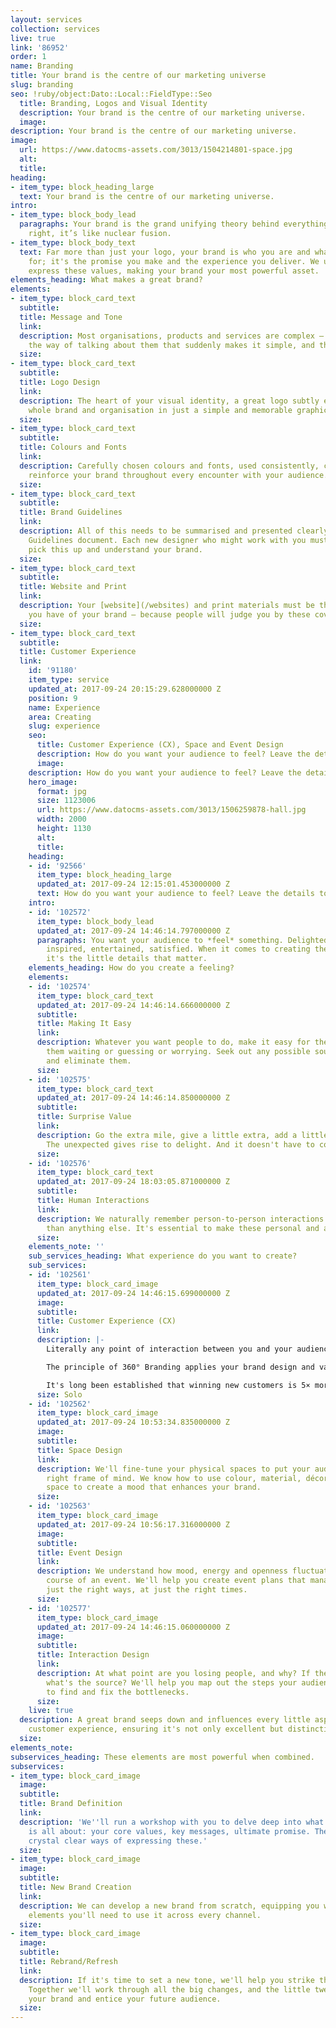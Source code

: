 ```yaml
---
layout: services
collection: services
live: true
link: '86952'
order: 1
name: Branding
title: Your brand is the centre of our marketing universe
slug: branding
seo: !ruby/object:Dato::Local::FieldType::Seo
  title: Branding, Logos and Visual Identity
  description: Your brand is the centre of our marketing universe.
  image: 
description: Your brand is the centre of our marketing universe.
image:
  url: https://www.datocms-assets.com/3013/1504214801-space.jpg
  alt: 
  title: 
heading:
- item_type: block_heading_large
  text: Your brand is the centre of our marketing universe.
intro:
- item_type: block_body_lead
  paragraphs: Your brand is the grand unifying theory behind everything you do. Done
    right, it’s like nuclear fusion.
- item_type: block_body_text
  text: Far more than just your logo, your brand is who you are and what you stand
    for; it's the promise you make and the experience you deliver. We use design to
    express these values, making your brand your most powerful asset.
elements_heading: What makes a great brand?
elements:
- item_type: block_card_text
  subtitle: 
  title: Message and Tone
  link: 
  description: Most organisations, products and services are complex – until you find
    the way of talking about them that suddenly makes it simple, and therefore attractive.
  size: 
- item_type: block_card_text
  subtitle: 
  title: Logo Design
  link: 
  description: The heart of your visual identity, a great logo subtly embodies your
    whole brand and organisation in just a simple and memorable graphic device.
  size: 
- item_type: block_card_text
  subtitle: 
  title: Colours and Fonts
  link: 
  description: Carefully chosen colours and fonts, used consistently, continuously
    reinforce your brand throughout every encounter with your audience.
  size: 
- item_type: block_card_text
  subtitle: 
  title: Brand Guidelines
  link: 
  description: All of this needs to be summarised and presented clearly in a Brand
    Guidelines document. Each new designer who might work with you must be able to
    pick this up and understand your brand.
  size: 
- item_type: block_card_text
  subtitle: 
  title: Website and Print
  link: 
  description: Your [website](/websites) and print materials must be the best reflections
    you have of your brand – because people will judge you by these covers.
  size: 
- item_type: block_card_text
  subtitle: 
  title: Customer Experience
  link:
    id: '91180'
    item_type: service
    updated_at: 2017-09-24 20:15:29.628000000 Z
    position: 9
    name: Experience
    area: Creating
    slug: experience
    seo:
      title: Customer Experience (CX), Space and Event Design
      description: How do you want your audience to feel? Leave the details to us.
      image: 
    description: How do you want your audience to feel? Leave the details to us.
    hero_image:
      format: jpg
      size: 1123006
      url: https://www.datocms-assets.com/3013/1506259878-hall.jpg
      width: 2000
      height: 1130
      alt: 
      title: 
    heading:
    - id: '92566'
      item_type: block_heading_large
      updated_at: 2017-09-24 12:15:01.453000000 Z
      text: How do you want your audience to feel? Leave the details to us.
    intro:
    - id: '102572'
      item_type: block_body_lead
      updated_at: 2017-09-24 14:46:14.797000000 Z
      paragraphs: You want your audience to *feel* something. Delighted, relaxed,
        inspired, entertained, satisfied. When it comes to creating these experiences,
        it's the little details that matter.
    elements_heading: How do you create a feeling?
    elements:
    - id: '102574'
      item_type: block_card_text
      updated_at: 2017-09-24 14:46:14.666000000 Z
      subtitle: 
      title: Making It Easy
      link: 
      description: Whatever you want people to do, make it easy for them. Don't keep
        them waiting or guessing or worrying. Seek out any possible sources of frustration
        and eliminate them.
      size: 
    - id: '102575'
      item_type: block_card_text
      updated_at: 2017-09-24 14:46:14.850000000 Z
      subtitle: 
      title: Surprise Value
      link: 
      description: Go the extra mile, give a little extra, add a little showmanship.
        The unexpected gives rise to delight. And it doesn't have to cost you more.
      size: 
    - id: '102576'
      item_type: block_card_text
      updated_at: 2017-09-24 18:03:05.871000000 Z
      subtitle: 
      title: Human Interactions
      link: 
      description: We naturally remember person-to-person interactions more vividly
        than anything else. It's essential to make these personal and authentic.
      size: 
    elements_note: ''
    sub_services_heading: What experience do you want to create?
    sub_services:
    - id: '102561'
      item_type: block_card_image
      updated_at: 2017-09-24 14:46:15.699000000 Z
      image: 
      subtitle: 
      title: Customer Experience (CX)
      link: 
      description: |-
        Literally any point of interaction between you and your audience is a 'touchpoint': not just the sign outside your door, but the back of a receipt, the feel of a desk.

        The principle of 360° Branding applies your brand design and values to every touchpoint – to perfectly orchestrate the customer experience.

        It's long been established that winning new customers is 5× more expensive than keeping existing ones. So give customers an experience they can't get anywhere else.
      size: Solo
    - id: '102562'
      item_type: block_card_image
      updated_at: 2017-09-24 10:53:34.835000000 Z
      image: 
      subtitle: 
      title: Space Design
      link: 
      description: We'll fine-tune your physical spaces to put your audience in the
        right frame of mind. We know how to use colour, material, décor, light and
        space to create a mood that enhances your brand.
      size: 
    - id: '102563'
      item_type: block_card_image
      updated_at: 2017-09-24 10:56:17.316000000 Z
      image: 
      subtitle: 
      title: Event Design
      link: 
      description: We understand how mood, energy and openness fluctuates over the
        course of an event. We'll help you create event plans that manage these in
        just the right ways, at just the right times.
      size: 
    - id: '102577'
      item_type: block_card_image
      updated_at: 2017-09-24 14:46:15.060000000 Z
      image: 
      subtitle: 
      title: Interaction Design
      link: 
      description: At what point are you losing people, and why? If they're dissatisfied,
        what's the source? We'll help you map out the steps your audience goes through,
        to find and fix the bottlenecks.
      size: 
    live: true
  description: A great brand seeps down and influences every little aspect of the
    customer experience, ensuring it's not only excellent but distinctive.
  size: 
elements_note: 
subservices_heading: These elements are most powerful when combined.
subservices:
- item_type: block_card_image
  image: 
  subtitle: 
  title: Brand Definition
  link: 
  description: 'We''ll run a workshop with you to delve deep into what your brand
    is all about: your core values, key messages, ultimate promise. Then we''ll find
    crystal clear ways of expressing these.'
  size: 
- item_type: block_card_image
  image: 
  subtitle: 
  title: New Brand Creation
  link: 
  description: We can develop a new brand from scratch, equipping you with all the
    elements you'll need to use it across every channel.
  size: 
- item_type: block_card_image
  image: 
  subtitle: 
  title: Rebrand/Refresh
  link: 
  description: If it's time to set a new tone, we'll help you strike the right note.
    Together we'll work through all the big changes, and the little tweaks, to recreate
    your brand and entice your future audience.
  size: 
---
```



